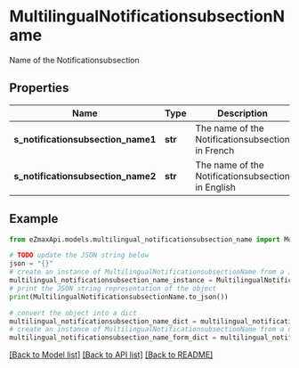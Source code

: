 # MultilingualNotificationsubsectionName

Name of the Notificationsubsection

## Properties

Name | Type | Description | Notes
------------ | ------------- | ------------- | -------------
**s_notificationsubsection_name1** | **str** | The name of the Notificationsubsection in French | [optional] 
**s_notificationsubsection_name2** | **str** | The name of the Notificationsubsection in English | [optional] 

## Example

```python
from eZmaxApi.models.multilingual_notificationsubsection_name import MultilingualNotificationsubsectionName

# TODO update the JSON string below
json = "{}"
# create an instance of MultilingualNotificationsubsectionName from a JSON string
multilingual_notificationsubsection_name_instance = MultilingualNotificationsubsectionName.from_json(json)
# print the JSON string representation of the object
print(MultilingualNotificationsubsectionName.to_json())

# convert the object into a dict
multilingual_notificationsubsection_name_dict = multilingual_notificationsubsection_name_instance.to_dict()
# create an instance of MultilingualNotificationsubsectionName from a dict
multilingual_notificationsubsection_name_form_dict = multilingual_notificationsubsection_name.from_dict(multilingual_notificationsubsection_name_dict)
```
[[Back to Model list]](../README.md#documentation-for-models) [[Back to API list]](../README.md#documentation-for-api-endpoints) [[Back to README]](../README.md)


